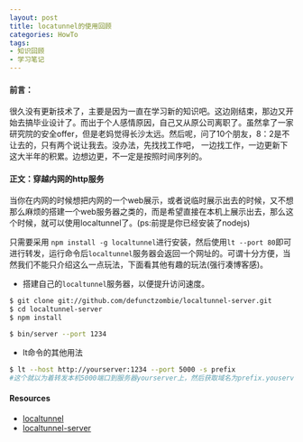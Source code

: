 ```yaml
---
layout: post
title: locatunnel的使用回顾 
categories: HowTo
tags: 
- 知识回顾 
- 学习笔记
---
```


#### 前言：
很久没有更新技术了，主要是因为一直在学习新的知识吧。这边刚结束，那边又开始去搞毕业设计了。而出于个人感情原因，自己又从原公司离职了。虽然拿了一家研究院的安全offer，但是老妈觉得长沙太远。然后呢，问了10个朋友，8：2是不让去的，只有两个说让我去。没办法，先找找工作吧， 一边找工作，一边更新下这大半年的积累。边想边更，不一定是按照时间序列的。

#### 正文：穿越内网的http服务
当你在内网的时候想把内网的一个web展示，或者说临时展示出去的时候，又不想那么麻烦的搭建一个web服务器之类的，而是希望直接在本机上展示出去，那么这个时候，就可以使用localtunnel了。(ps:前提是你已经安装了nodejs)

只需要采用 `npm install -g localtunnel`进行安装，然后使用`lt --port 80`即可进行转发，运行命令后`localtunnel`服务器会返回一个网址的。可谓十分方便，当然我们不能只介绍这么一点玩法，下面看其他有趣的玩法(强行凑博客感)。

* 搭建自己的`localtunnel`服务器，以便提升访问速度。
```bash
$ git clone git://github.com/defunctzombie/localtunnel-server.git
$ cd localtunnel-server
$ npm install

$ bin/server --port 1234
```

* lt命令的其他用法
```bash
$ lt --host http://yourserver:1234 --port 5000 -s prefix
#这个就以为着转发本机5000端口到服务器yourserver上，然后获取域名为prefix.youserver:1234，可以通过该域名进行访问。
```


#### Resources

* [localtunnel](https://github.com/localtunnel/localtunnel)
* [localtunnel-server](https://github.com/localtunnel/server)